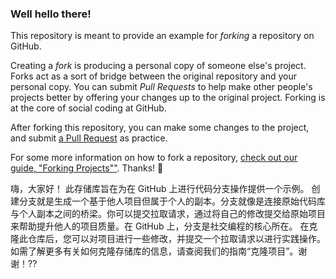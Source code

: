 ### Well hello there!

This repository is meant to provide an example for *forking* a repository on GitHub.

Creating a *fork* is producing a personal copy of someone else's project. Forks act as a sort of bridge between the original repository and your personal copy. You can submit *Pull Requests* to help make other people's projects better by offering your changes up to the original project. Forking is at the core of social coding at GitHub.

After forking this repository, you can make some changes to the project, and submit [a Pull Request](https://github.com/octocat/Spoon-Knife/pulls) as practice.

For some more information on how to fork a repository, [check out our guide, "Forking Projects""](http://guides.github.com/overviews/forking/). Thanks! :sparkling_heart:

嗨，大家好！
此存储库旨在为在 GitHub 上进行代码分支操作提供一个示例。
创建分支就是生成一个基于他人项目但属于个人的副本。分支就像是连接原始代码库与个人副本之间的桥梁。你可以提交拉取请求，通过将自己的修改提交给原始项目来帮助提升他人的项目质量。在 GitHub 上，分支是社交编程的核心所在。
在克隆此仓库后，您可以对项目进行一些修改，并提交一个拉取请求以进行实践操作。
如需了解更多有关如何克隆存储库的信息，请查阅我们的指南“克隆项目”。谢谢！??